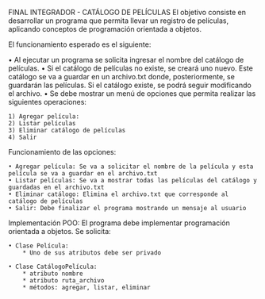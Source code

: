 FINAL INTEGRADOR - CATÁLOGO DE PELÍCULAS
El objetivo consiste en desarrollar un programa que permita llevar un registro de películas, aplicando conceptos de programación orientada a objetos.

El funcionamiento esperado es el siguiente:

• Al ejecutar un programa se solicita ingresar el nombre del catálogo de películas.
• Si el catálogo de películas no existe, se creará uno nuevo. Este catálogo se va a guardar en un archivo.txt donde, posteriormente, se guardarán las películas. Si el catálogo existe, se podrá seguir modificando el archivo.
• Se debe mostrar un menú de opciones que permita realizar las siguientes operaciones:

    1) Agregar película:
    2) Listar películas
    3) Eliminar catálogo de películas
    4) Salir
    
Funcionamiento de las opciones:

    • Agregar película: Se va a solicitar el nombre de la película y esta película se va a guardar en el archivo.txt
    • Listar películas: Se va a mostrar todas las películas del catálogo y guardadas en el archivo.txt
    • Eliminar catálogo: Elimina el archivo.txt que corresponde al catálogo de películas
    • Salir: Debe finalizar el programa mostrando un mensaje al usuario
    
Implementación POO:
El programa debe implementar programación orientada a objetos.
Se solicita:

    • Clase Película:
        * Uno de sus atributos debe ser privado
        
    • Clase CatálogoPelícula:
        * atributo nombre
        * atributo ruta_archivo
        * métodos: agregar, listar, eliminar
